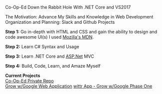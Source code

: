  Co-Op-Ed
Down the Rabbit Hole With .NET Core and VS2017

The Motivation: Advance My Skills and Knowledge in Web Development
Organization and Planning: Slack and Github Projects

**Step 1:** Go in-depth with HTML and CSS and gain the ability to design and code awesome UI(s)
I used [Mozilla's MDN](https://developer.mozilla.org/en-US/).
 
**Step 2:** Learn C# Syntax and Usage

**Step 3:** Learn .NET Core and [ASP.Net](https://github.com/aspnet/home) MVC

**Step 4:** Build, Code, Learn, and Amaze Myself

**Current Projects**  
[Co-Op-Ed Private Repo](https://github.com/PCPrincess/co-op-ed_onHold)  
[Grow w/Google Web Application](https://github.com/PCPrincess/MobileWebSpec)
[wittr App - Grow w/Google Phase One](https://github.com/PCPrincess/wittr)  


